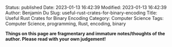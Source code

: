 Status: published
Date: 2023-01-13 16:42:39
Modified: 2023-01-13 16:42:39
Author: Benjamin Du
Slug: useful-rust-crates-for-binary-encoding
Title: Useful Rust Crates for Binary Encoding
Category: Computer Science
Tags: Computer Science, programming, Rust, encoding, binary

**Things on this page are fragmentary and immature notes/thoughts of the author. Please read with your own judgement!**
